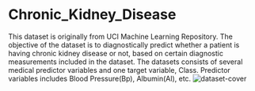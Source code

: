 # Chronic_Kidney_Disease
This dataset is originally from UCI Machine Learning Repository. The objective of the dataset is to diagnostically predict whether a patient is having chronic kidney disease or not, based on certain diagnostic measurements included in the dataset.
The datasets consists of several medical predictor variables and one target variable, Class. Predictor variables includes Blood Pressure(Bp), Albumin(Al), etc.
![dataset-cover](https://github.com/Patsonu63/Chronic_Kidney_Disease/assets/79435290/69e8c551-b8ce-4dfe-8efa-597fb4bae2c2)
